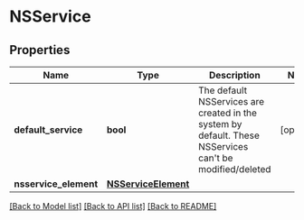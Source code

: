 # NSService

## Properties
Name | Type | Description | Notes
------------ | ------------- | ------------- | -------------
**default_service** | **bool** | The default NSServices are created in the system by default. These NSServices can&#x27;t be modified/deleted  | [optional] 
**nsservice_element** | [**NSServiceElement**](NSServiceElement.md) |  | 

[[Back to Model list]](../README.md#documentation-for-models) [[Back to API list]](../README.md#documentation-for-api-endpoints) [[Back to README]](../README.md)

